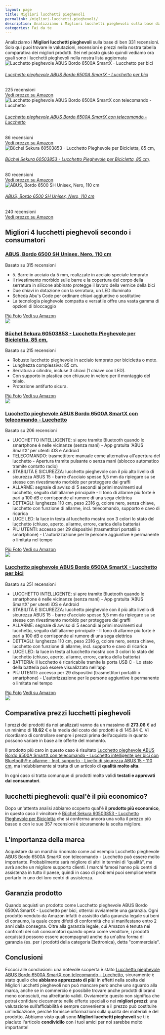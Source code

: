 ```yaml
---
layout: page
title: Migliori lucchetti pieghevoli
permalink: /migliori-lucchetti-pieghevoli/
description: Analizziamo i Migliori lucchetti pieghevoli sulla base di ben 331 recensioni. Se cerchi lucchetti pieghevoli sei nel posto giusto quindi vediamo ora quali sono nella nostra lista aggiornata. Trova i tuoi prodotti preferiti grazie alle nostre ricerche di mercato.
categories: Fai da te
---
```

<div class="init">Analizziamo i <b>Migliori lucchetti pieghevoli</b> sulla base di ben 331 recensioni. Solo qui puoi trovare le valutazioni, recensioni e prezzi nella nostra tabella comparativa dei migliori prodotti. 
        Sei nel posto giusto quindi vediamo ora quali sono i lucchetti pieghevoli nella nostra lista aggiornata</div> <div class="container mt-50 mb-50"> <div class="row d-flex justify-content-center "> <div class="col-md-10"> <div class="card card-body mt-3"> <div class="media align-items-center align-items-lg-start text-center text-lg-left flex-column flex-lg-row"> <div class="mr-2 mb-3 mb-lg-0"> <img class="card-image" src="https://m.media-amazon.com/images/I/713PvOwBWoL._AC_UL320_.jpg" alt="Lucchetto pieghevole ABUS Bordo 6500A SmartX - Lucchetto per bici"> </div> <div class="media-body"> <h6 class="media-title font-weight-semibold"> <a href="https://amzn.to/3wLFxpc" data-abc="true">Lucchetto pieghevole ABUS Bordo 6500A SmartX - Lucchetto per bici</a> </h6> <p class="mb-3"> </p> </div> <div class="mt-3 mt-lg-0 ml-lg-3 text-center review-block"> <div> <i class="fa fa-star"></i> <i class="fa fa-star"></i> <i class="fa fa-star"></i> <i class="fa fa-star"></i> </div> <div class="text-muted">225 recensioni</div> <a href="https://amzn.to/3wLFxpc" target='_blank' rel='noopener nofollow' class="btn btn-primary">Vedi prezzo su Amazon</a> </div> </div> </div> <div class="card card-body mt-3"> <div class="media align-items-center align-items-lg-start text-center text-lg-left flex-column flex-lg-row"> <div class="mr-2 mb-3 mb-lg-0"> <img class="card-image" src="https://m.media-amazon.com/images/I/713PvOwBWoL._AC_UL320_.jpg" alt="Lucchetto pieghevole ABUS Bordo 6500A SmartX con telecomando - Lucchetto"> </div> <div class="media-body"> <h6 class="media-title font-weight-semibold"> <a href="https://amzn.to/3wKwGTA" data-abc="true">Lucchetto pieghevole ABUS Bordo 6500A SmartX con telecomando - Lucchetto</a> </h6> <p class="mb-3"> </p> </div> <div class="mt-3 mt-lg-0 ml-lg-3 text-center review-block"> <div> <i class="fa fa-star"></i> <i class="fa fa-star"></i> <i class="fa fa-star"></i> <i class="fa fa-star"></i> </div> <div class="text-muted">86 recensioni</div> <a href="https://amzn.to/3wKwGTA" target='_blank' rel='noopener nofollow' class="btn btn-primary">Vedi prezzo su Amazon</a> </div> </div> </div> <div class="card card-body mt-3"> <div class="media align-items-center align-items-lg-start text-center text-lg-left flex-column flex-lg-row"> <div class="mr-2 mb-3 mb-lg-0"> <img class="card-image" src="https://m.media-amazon.com/images/I/81mm-wy6XGL._AC_UL320_.jpg" alt="Büchel Sekura 60503853 - Lucchetto Pieghevole per Bicicletta, 85 cm,"> </div> <div class="media-body"> <h6 class="media-title font-weight-semibold"> <a href="https://amzn.to/3wIjDlC" data-abc="true">Büchel Sekura 60503853 - Lucchetto Pieghevole per Bicicletta, 85 cm,</a> </h6> <p class="mb-3"> </p> </div> <div class="mt-3 mt-lg-0 ml-lg-3 text-center review-block"> <div> <i class="fa fa-star"></i> <i class="fa fa-star"></i> <i class="fa fa-star"></i> <i class="fa fa-star"></i> </div> <div class="text-muted">80 recensioni</div> <a href="https://amzn.to/3wIjDlC" target='_blank' rel='noopener nofollow' class="btn btn-primary">Vedi prezzo su Amazon</a> </div> </div> </div> <div class="card card-body mt-3"> <div class="media align-items-center align-items-lg-start text-center text-lg-left flex-column flex-lg-row"> <div class="mr-2 mb-3 mb-lg-0"> <img class="card-image" src="https://m.media-amazon.com/images/I/41lKwlCnhtL._AC_UL320_.jpg" alt="ABUS, Bordo 6500 SH Unisex, Nero, 110 cm"> </div> <div class="media-body"> <h6 class="media-title font-weight-semibold"> <a href="https://amzn.to/3MOrNzR" data-abc="true">ABUS, Bordo 6500 SH Unisex, Nero, 110 cm</a> </h6> <p class="mb-3"> </p> </div> <div class="mt-3 mt-lg-0 ml-lg-3 text-center review-block"> <div> <i class="fa fa-star"></i> <i class="fa fa-star"></i> <i class="fa fa-star"></i> <i class="fa fa-star"></i> </div> <div class="text-muted">240 recensioni</div> <a href="https://amzn.to/3MOrNzR" target='_blank' rel='noopener nofollow' class="btn btn-primary">Vedi prezzo su Amazon</a> </div> </div> </div> </div> </div> </div>  <div class="container py-4 my-4 mx-auto d-flex flex-column"> <h2>Migliori 4 lucchetti pieghevoli secondo i consumatori</h2> <div class="row d-flex justify-content-center"> <div class="col-md-10"> <div class="card card-body mt-3"> <div class="header"> <div class="row r1"> <div class="col-md-9 abc"> <h3><a href="https://amzn.to/3MOrNzR" target='_blank' rel='noopener nofollow'>ABUS, Bordo 6500 SH Unisex, Nero, 110 cm</a></h3> </div> <div class="col-md-3 text-right pqr"><i class="fa fa-star"></i><i class="fa fa-star"></i><i class="fa fa-star"></i><i class="fa fa-star"></i><i class="fa fa-star"></i></div> <p class="text-right para">Basato su 315 recensioni</p> </div> </div> <div class="container-body mt-4"> <div class="row r3"> <div class="col-md-5 p-0 klo"> <div class="row"> <div class="col ul-feature"> <ul class='a-unordered-list a-vertical a-spacing-mini'> <li><span class='a-list-item'> 5. Barre in acciaio da 5 mm, realizzate in acciaio speciale temprato </span></li> <li><span class='a-list-item'> Il rivestimento morbido sulle barre e la copertura del corpo della serratura in silicone abbinato protegge il lavoro della vernice della bici </span></li> <li><span class='a-list-item'> Due chiavi in dotazione con la serratura, un LED illuminato </span></li> <li><span class='a-list-item'> Scheda Abu's Code per ordinare chiavi aggiuntive o sostitutive </span></li> <li><span class='a-list-item'> La tecnologia pieghevole compatta e versatile offre una vasta gamma di opzioni di bloccaggio </span></li> </ul> </div> </div> <div class="row"> <div class="col text-center"> <a href="https://amzn.to/3MOrNzR" target='_blank' rel='noopener nofollow' class="btn btn-secondary btn-piu-foto">Più Foto</a> <a href="https://amzn.to/3MOrNzR" target='_blank' rel='noopener nofollow' class="btn btn-primary btn-vedi-su-amazon">Vedi su Amazon</a> </div> </div> </div> <div class="col-md-7 img-detail"> <img src="https://m.media-amazon.com/images/I/41lKwlCnhtL._AC_UL320_.jpg"> </div> </div> </div> </div> </div> </div> <div class="row d-flex justify-content-center"> <div class="col-md-10"> <div class="card card-body mt-3"> <div class="header"> <div class="row r1"> <div class="col-md-9 abc"> <h3><a href="https://amzn.to/3wIjDlC" target='_blank' rel='noopener nofollow'>Büchel Sekura 60503853 - Lucchetto Pieghevole per Bicicletta, 85 cm,</a></h3> </div> <div class="col-md-3 text-right pqr"><i class="fa fa-star"></i><i class="fa fa-star"></i><i class="fa fa-star"></i><i class="fa fa-star"></i><i class="fa fa-star"></i></div> <p class="text-right para">Basato su 215 recensioni</p> </div> </div> <div class="container-body mt-4"> <div class="row r3"> <div class="col-md-5 p-0 klo"> <div class="row"> <div class="col ul-feature"> <ul class='a-unordered-list a-vertical a-spacing-mini'> <li><span class='a-list-item'> Robusto lucchetto pieghevole in acciaio temprato per bicicletta o moto. </span></li> <li><span class='a-list-item'> Lunghezza complessiva: 85 cm. </span></li> <li><span class='a-list-item'> Serratura a cilindro, incluse 3 chiavi (1 chiave con LED). </span></li> <li><span class='a-list-item'> Con supporto in plastica con chiusure in velcro per il montaggio del telaio. </span></li> <li><span class='a-list-item'> Protezione antifurto sicura. </span></li> </ul> </div> </div> <div class="row"> <div class="col text-center"> <a href="https://amzn.to/3wIjDlC" target='_blank' rel='noopener nofollow' class="btn btn-secondary btn-piu-foto">Più Foto</a> <a href="https://amzn.to/3wIjDlC" target='_blank' rel='noopener nofollow' class="btn btn-primary btn-vedi-su-amazon">Vedi su Amazon</a> </div> </div> </div> <div class="col-md-7 img-detail"> <img src="https://m.media-amazon.com/images/I/81mm-wy6XGL._AC_UL320_.jpg"> </div> </div> </div> </div> </div> </div> <div class="row d-flex justify-content-center"> <div class="col-md-10"> <div class="card card-body mt-3"> <div class="header"> <div class="row r1"> <div class="col-md-9 abc"> <h3><a href="https://amzn.to/3wKwGTA" target='_blank' rel='noopener nofollow'>Lucchetto pieghevole ABUS Bordo 6500A SmartX con telecomando - Lucchetto</a></h3> </div> <div class="col-md-3 text-right pqr"><i class="fa fa-star"></i><i class="fa fa-star"></i><i class="fa fa-star"></i><i class="fa fa-star"></i><i class="fa fa-star"></i></div> <p class="text-right para">Basato su 206 recensioni</p> </div> </div> <div class="container-body mt-4"> <div class="row r3"> <div class="col-md-5 p-0 klo"> <div class="row"> <div class="col ul-feature"> <ul class='a-unordered-list a-vertical a-spacing-mini'> <li><span class='a-list-item'> LUCCHETTO INTELLIGENTE: si apre tramite Bluetooth quando lo smartphone è nelle vicinanze (senza mani) - App gratuita 'ABUS SmartX' per utenti iOS e Android </span></li> <li><span class='a-list-item'> TELECOMANDO: trasmettitore manuale come alternativa all'apertura del lucchetto - Apertura tramite pulsante o senza mani (sblocco automatico tramite contatto radio) </span></li> <li><span class='a-list-item'> STABILITÀ E SICUREZZA: lucchetto pieghevole con il più alto livello di sicurezza ABUS 15 - barre d'acciaio spesse 5,5 mm da ripiegare su se stesse con rivestimento morbido per proteggere dai graffi </span></li> <li><span class='a-list-item'> ALLARME: segnale di avviso di 5 secondi ai primi movimenti sul lucchetto, seguito dall'allarme principale - Il tono di allarme più forte è pari a 100 dB e corrisponde al rumore di una sega elettrica </span></li> <li><span class='a-list-item'> DETTAGLI: lunghezza 110 cm, peso 2316 g, colore nero, senza chiave, lucchetto con funzione di allarme, incl. telecomando, supporto e cavo di ricarica </span></li> <li><span class='a-list-item'> LUCE LED: la luce in testa al lucchetto mostra con 3 colori lo stato del lucchetto (chiuso, aperto, allarme, errore, carica della batteria) </span></li> <li><span class='a-list-item'> PIÙ UTENTI: accesso per 29 dispositivi (trasmettitori portatili o smartphone) - L'autorizzazione per le persone aggiuntive è permanente o limitata nel tempo </span></li> </ul> </div> </div> <div class="row"> <div class="col text-center"> <a href="https://amzn.to/3wKwGTA" target='_blank' rel='noopener nofollow' class="btn btn-secondary btn-piu-foto">Più Foto</a> <a href="https://amzn.to/3wKwGTA" target='_blank' rel='noopener nofollow' class="btn btn-primary btn-vedi-su-amazon">Vedi su Amazon</a> </div> </div> </div> <div class="col-md-7 img-detail"> <img src="https://m.media-amazon.com/images/I/713PvOwBWoL._AC_UL320_.jpg"> </div> </div> </div> </div> </div> </div> <div class="row d-flex justify-content-center"> <div class="col-md-10"> <div class="card card-body mt-3"> <div class="header"> <div class="row r1"> <div class="col-md-9 abc"> <h3><a href="https://amzn.to/3wLFxpc" target='_blank' rel='noopener nofollow'>Lucchetto pieghevole ABUS Bordo 6500A SmartX - Lucchetto per bici</a></h3> </div> <div class="col-md-3 text-right pqr"><i class="fa fa-star"></i><i class="fa fa-star"></i><i class="fa fa-star"></i><i class="fa fa-star"></i><i class="fa fa-star"></i></div> <p class="text-right para">Basato su 251 recensioni</p> </div> </div> <div class="container-body mt-4"> <div class="row r3"> <div class="col-md-5 p-0 klo"> <div class="row"> <div class="col ul-feature"> <ul class='a-unordered-list a-vertical a-spacing-mini'> <li><span class='a-list-item'> LUCCHETTO INTELLIGENTE: si apre tramite Bluetooth quando lo smartphone è nelle vicinanze (senza mani) - App gratuita 'ABUS SmartX' per utenti iOS e Android </span></li> <li><span class='a-list-item'> STABILITÀ E SICUREZZA: lucchetto pieghevole con il più alto livello di sicurezza ABUS 15 - barre d'acciaio spesse 5,5 mm da ripiegare su se stesse con rivestimento morbido per proteggere dai graffi </span></li> <li><span class='a-list-item'> ALLARME: segnale di avviso di 5 secondi ai primi movimenti sul lucchetto, seguito dall'allarme principale - Il tono di allarme più forte è pari a 100 dB e corrisponde al rumore di una sega elettrica </span></li> <li><span class='a-list-item'> DETTAGLI: lunghezza 110 cm, peso 2316 g, colore nero, senza chiave, lucchetto con funzione di allarme, incl. supporto e cavo di ricarica </span></li> <li><span class='a-list-item'> LUCE LED: la luce in testa al lucchetto mostra con 3 colori lo stato del lucchetto (chiuso, aperto, allarme, errore, carica della batteria) </span></li> <li><span class='a-list-item'> BATTERIA: il lucchetto è ricaricabile tramite la porta USB C - Lo stato della batteria può essere visualizzato nell'app </span></li> <li><span class='a-list-item'> PIÙ UTENTI: accesso per 29 dispositivi (trasmettitori portatili o smartphone) - L'autorizzazione per le persone aggiuntive è permanente o limitata nel tempo </span></li> </ul> </div> </div> <div class="row"> <div class="col text-center"> <a href="https://amzn.to/3wLFxpc" target='_blank' rel='noopener nofollow' class="btn btn-secondary btn-piu-foto">Più Foto</a> <a href="https://amzn.to/3wLFxpc" target='_blank' rel='noopener nofollow' class="btn btn-primary btn-vedi-su-amazon">Vedi su Amazon</a> </div> </div> </div> <div class="col-md-7 img-detail"> <img src="https://m.media-amazon.com/images/I/713PvOwBWoL._AC_UL320_.jpg"> </div> </div> </div> </div> </div> </div> </div> <div class="price-table">
                <h2>Comparativa prezzi lucchetti pieghevoli</h2>
                <div><p>I prezzi dei prodotti da noi analizzati vanno da un massimo di <b>273.06</b> € ad un minimo di <b>18.62</b> € e la media del costo dei prodotti è di 145.84 €. Vi ricordiamo di controllare sempre i prezzi prima dell'acquisto in quanto possono variare in base alle offerte del momento.</p>
                <p>Il prodotto più caro in questo caso è risultato <a href="https://amzn.to/3wKwGTA" target="_blank" rel="noopener nofollow">Lucchetto pieghevole ABUS Bordo 6500A SmartX con telecomando - Lucchetto intelligente per bici con Bluetooth® e allarme - Incl. supporto - Livello di sicurezza ABUS 15 - 110 cm</a>, ma indubbiamente si tratta di un articolo di <b>qualità molto alta</b>.</p>
                <p>In ogni caso si tratta comunque di prodotti molto validi <b>testati e approvati dai consumatori</b>.</p></div>
            </div><div class="price-table-low"><h2>lucchetti pieghevoli: qual'è il più economico?</h2><div><p>Dopo un'attenta analisi abbiamo scoperto qual'è il <b>prodotto più economico</b>, in questo caso il vincitore è <a href="https://amzn.to/3wIjDlC" target="_blank" rel="noopener nofollow">Büchel Sekura 60503853 - Lucchetto Pieghevole per Bicicletta</a> che si conferma ancora una volta il prezzo più basso e con le sue 357 recensioni è sicuramente la scelta migliore. </p></div></div><h2>L'importanza della marca</h2>
<div>Acquistare da un marchio rinomato come ad esempio Lucchetto pieghevole ABUS Bordo 6500A SmartX con telecomando - Lucchetto può essere molto importante. 
    Probabilmente sarà migliore di altri in termini di “qualità", ma avrà anche un migliore supporto clienti. 
    I marchi famosi hanno più centri di assistenza in tutto il paese, quindi in caso 
    di problemi puoi semplicemente portarlo in uno dei loro centri di assistenza.
</div>
<h2>Garanzia prodotto</h2>
<div>Quando acquisti un prodotto come Lucchetto pieghevole ABUS Bordo 6500A SmartX - Lucchetto per bici, otterrai ovviamente una garanzia. 
Ogni prodotto venduto da Amazon infatti è assistito dalla garanzia legale sui beni di consumo, 
la quale copre difetti di conformità che si manifestano entro 2 anni dalla consegna.
Oltre alla garanzia legale, cui Amazon è tenuta nei confronti dei soli consumatori quando opera come venditore, 
i prodotti acquistati possono essere accompagnati anche da un'altra forma di garanzia 
(es. per i prodotti della categoria Elettronica), detta "commerciale".
</div><h2>Conclusioni</h2><div>
        Eccoci alle conclusioni: una notevole scoperta è stato <a href="https://amzn.to/3wKwGTA" target="_blank" rel="noopener nofollow">Lucchetto pieghevole ABUS Bordo 6500A SmartX con telecomando - Lucchetto</a>, sicuramente è stato quello che <b>abbiamo apprezzato di più</b>!      
        In effetti nella scelta dei Migliori lucchetti pieghevoli non può mancare però anche uno sguardo alla marca, anche se in commercio è possibile trovare anche prodotti di brand meno conosciuti, ma altrettanto validi.
        Ovviamente questo non significa che potrai confidare ciecamente nelle offerte speciali o nei <b>migliori prezzi</b>: una valutazione sull’affidabilità è sempre conveniente e il prezzo può costituire un'indicazione, perché fornisce informazioni sulla qualità dei materiali e del prodotto.
        Abbiamo visto quali sono <b>Migliori lucchetti pieghevoli</b> se ti è piaciuto l'articolo <b>condividilo</b> con i tuoi amici per noi sarebbe molto importante!
      </div>